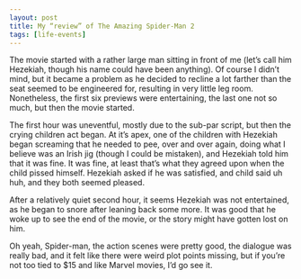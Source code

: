 ```yaml
---
layout: post
title: My “review” of The Amazing Spider-Man 2
tags: [life-events]
---
```


The movie started with a rather large man sitting in front of me (let’s call him Hezekiah, though his name could have been anything). Of course I didn’t mind, but it became a problem as he decided to recline a lot farther than the seat seemed to be engineered for, resulting in very little leg room. Nonetheless, the first six previews were entertaining, the last one not so much, but then the movie started.

The first hour was uneventful, mostly due to the sub-par script, but then the crying children act began. At it’s apex, one of the children with Hezekiah began screaming that he needed to pee, over and over again, doing what I believe was an Irish jig (though I could be mistaken), and Hezekiah told him that it was fine. It was fine, at least that’s what they agreed upon when the child pissed himself. Hezekiah asked if he was satisfied, and child said uh huh, and they both seemed pleased.

After a relatively quiet second hour, it seems Hezekiah was not entertained, as he began to snore after leaning back some more. It was good that he woke up to see the end of the movie, or the story might have gotten lost on him.

Oh yeah, Spider-man, the action scenes were pretty good, the dialogue was really bad, and it felt like there were weird plot points missing, but if you’re not too tied to $15 and like Marvel movies, I’d go see it.
